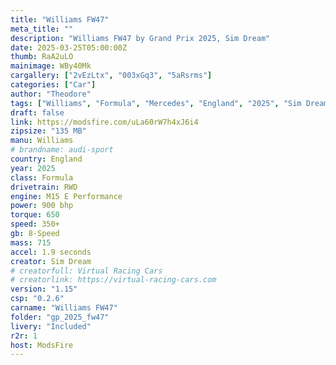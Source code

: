 ```yaml
---
title: "Williams FW47"
meta_title: ""
description: "Williams FW47 by Grand Prix 2025, Sim Dream"
date: 2025-03-25T05:00:00Z
thumb: RaA2uLO
mainimage: WBy40Mk
cargallery: ["2vEzLtx", "003xGq3", "5aRsrms"]
categories: ["Car"]
author: "Theodore"
tags: ["Williams", "Formula", "Mercedes", "England", "2025", "Sim Dream", "F1", "F1 2025"]
draft: false
link: https://modsfire.com/uLa60rW7h4xJ6i4
zipsize: "135 MB"
manu: Williams
# brandname: audi-sport
country: England
year: 2025
class: Formula
drivetrain: RWD
engine: M15 E Performance
power: 900 bhp
torque: 650
speed: 350+
gb: 8-Speed
mass: 715
accel: 1.9 seconds
creator: Sim Dream
# creatorfull: Virtual Racing Cars
# creatorlink: https://virtual-racing-cars.com
version: "1.15"
csp: "0.2.6"
carname: "Williams FW47"
folder: "gp_2025_fw47"
livery: "Included"
r2r: 1
host: ModsFire
---
```


